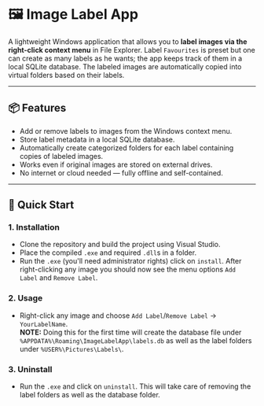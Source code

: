 # 🖼️ Image Label App

A lightweight Windows application that allows you to **label images via the right-click context menu** in File Explorer. Label `Favourites` is preset but one can create as many labels as he wants; the app keeps track of them in a local SQLite database. The labeled images are automatically copied into virtual folders based on their labels.

---

## 📦 Features

- Add or remove labels to images from the Windows context menu.
- Store label metadata in a local SQLite database.
- Automatically create categorized folders for each label containing copies of labeled images.
- Works even if original images are stored on external drives.
- No internet or cloud needed — fully offline and self-contained.

---

## 🚀 Quick Start

### 1. **Installation**
- Clone the repository and build the project using Visual Studio.
- Place the compiled `.exe` and required `.dll`s in a folder.
- Run the `.exe` (you'll need administrator rights) click on `install`. After right-clicking any image you should now see the menu options `Add Label` and `Remove Label`.

### 2. **Usage**
- Right-click any image and choose `Add Label`/`Remove Label` → `YourLabelName`. <br/>
  **NOTE:** Doing this for the first time will create the database file under `%APPDATA%\Roaming\ImageLabelApp\labels.db` as well as the label folders under `%USER%\Pictures\Labels\`.

### 3. Uninstall
- Run the `.exe` and click on `uninstall`. This will take care of removing the label folders as well as the database folder.